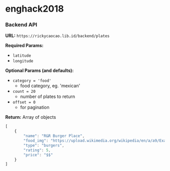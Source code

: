 # enghack2018

### Backend API

**URL:** `https://rickycaocao.lib.id/backend/plates`

**Required Params:**
 - `latitude`
 - `longitude`

**Optional Params (and defaults):**
 - `category = 'food'`
    - food category, eg. 'mexican'
 - `count = 20`
    - number of plates to return
 - `offset = 0`
    - for pagination

**Return:** Array of objects

``` js
[
    {
        "name": "R&R Burger Place",
        "food_img": "https://upload.wikimedia.org/wikipedia/en/a/a9/Example.jpg",
        "type": "burgers",
        "rating": 5,
        "price": "$$"
    }
]
```

